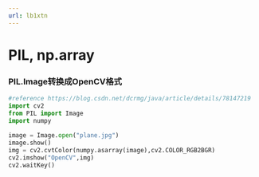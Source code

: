 ```yaml
---
url: lb1xtn
---
```


# PIL, np.array

<a name="F4075"></a>
### PIL.Image转换成OpenCV格式


```python
#reference https://blog.csdn.net/dcrmg/java/article/details/78147219
import cv2
from PIL import Image
import numpy
 
image = Image.open("plane.jpg")
image.show()
img = cv2.cvtColor(numpy.asarray(image),cv2.COLOR_RGB2BGR)
cv2.imshow("OpenCV",img)
cv2.waitKey()
```


